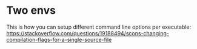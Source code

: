 # Two envs

This is how you can setup different command line options per executable: https://stackoverflow.com/questions/19188494/scons-changing-compilation-flags-for-a-single-source-file
